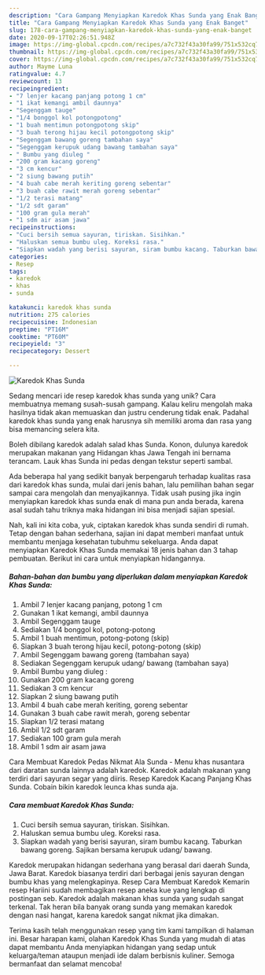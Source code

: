 ```yaml
---
description: "Cara Gampang Menyiapkan Karedok Khas Sunda yang Enak Banget"
title: "Cara Gampang Menyiapkan Karedok Khas Sunda yang Enak Banget"
slug: 178-cara-gampang-menyiapkan-karedok-khas-sunda-yang-enak-banget
date: 2020-09-17T02:26:51.948Z
image: https://img-global.cpcdn.com/recipes/a7c732f43a30fa99/751x532cq70/karedok-khas-sunda-foto-resep-utama.jpg
thumbnail: https://img-global.cpcdn.com/recipes/a7c732f43a30fa99/751x532cq70/karedok-khas-sunda-foto-resep-utama.jpg
cover: https://img-global.cpcdn.com/recipes/a7c732f43a30fa99/751x532cq70/karedok-khas-sunda-foto-resep-utama.jpg
author: Mayme Luna
ratingvalue: 4.7
reviewcount: 13
recipeingredient:
- "7 lenjer kacang panjang potong 1 cm"
- "1 ikat kemangi ambil daunnya"
- "Segenggam tauge"
- "1/4 bonggol kol potongpotong"
- "1 buah mentimun potongpotong skip"
- "3 buah terong hijau kecil potongpotong skip"
- "Segenggam bawang goreng tambahan saya"
- "Segenggam kerupuk udang bawang tambahan saya"
- " Bumbu yang diuleg "
- "200 gram kacang goreng"
- "3 cm kencur"
- "2 siung bawang putih"
- "4 buah cabe merah keriting goreng sebentar"
- "3 buah cabe rawit merah goreng sebentar"
- "1/2 terasi matang"
- "1/2 sdt garam"
- "100 gram gula merah"
- "1 sdm air asam jawa"
recipeinstructions:
- "Cuci bersih semua sayuran, tiriskan. Sisihkan."
- "Haluskan semua bumbu uleg. Koreksi rasa."
- "Siapkan wadah yang berisi sayuran, siram bumbu kacang. Taburkan bawang goreng. Sajikan bersama kerupuk udang/ bawang."
categories:
- Resep
tags:
- karedok
- khas
- sunda

katakunci: karedok khas sunda 
nutrition: 275 calories
recipecuisine: Indonesian
preptime: "PT16M"
cooktime: "PT60M"
recipeyield: "3"
recipecategory: Dessert

---
```



![Karedok Khas Sunda](https://img-global.cpcdn.com/recipes/a7c732f43a30fa99/751x532cq70/karedok-khas-sunda-foto-resep-utama.jpg)

Sedang mencari ide resep karedok khas sunda yang unik? Cara membuatnya memang susah-susah gampang. Kalau keliru mengolah maka hasilnya tidak akan memuaskan dan justru cenderung tidak enak. Padahal karedok khas sunda yang enak harusnya sih memiliki aroma dan rasa yang bisa memancing selera kita.

Boleh dibilang karedok adalah salad khas Sunda. Konon, dulunya karedok merupakan makanan yang Hidangan khas Jawa Tengah ini bernama terancam. Lauk khas Sunda ini pedas dengan tekstur seperti sambal.

Ada beberapa hal yang sedikit banyak berpengaruh terhadap kualitas rasa dari karedok khas sunda, mulai dari jenis bahan, lalu pemilihan bahan segar sampai cara mengolah dan menyajikannya. Tidak usah pusing jika ingin menyiapkan karedok khas sunda enak di mana pun anda berada, karena asal sudah tahu triknya maka hidangan ini bisa menjadi sajian spesial.


Nah, kali ini kita coba, yuk, ciptakan karedok khas sunda sendiri di rumah. Tetap dengan bahan sederhana, sajian ini dapat memberi manfaat untuk membantu menjaga kesehatan tubuhmu sekeluarga. Anda dapat menyiapkan Karedok Khas Sunda memakai 18 jenis bahan dan 3 tahap pembuatan. Berikut ini cara untuk menyiapkan hidangannya.

<!--inarticleads1-->

##### Bahan-bahan dan bumbu yang diperlukan dalam menyiapkan Karedok Khas Sunda:

1. Ambil 7 lenjer kacang panjang, potong 1 cm
1. Gunakan 1 ikat kemangi, ambil daunnya
1. Ambil Segenggam tauge
1. Sediakan 1/4 bonggol kol, potong-potong
1. Ambil 1 buah mentimun, potong-potong (skip)
1. Siapkan 3 buah terong hijau kecil, potong-potong (skip)
1. Ambil Segenggam bawang goreng (tambahan saya)
1. Sediakan Segenggam kerupuk udang/ bawang (tambahan saya)
1. Ambil  Bumbu yang diuleg :
1. Gunakan 200 gram kacang goreng
1. Sediakan 3 cm kencur
1. Siapkan 2 siung bawang putih
1. Ambil 4 buah cabe merah keriting, goreng sebentar
1. Gunakan 3 buah cabe rawit merah, goreng sebentar
1. Siapkan 1/2 terasi matang
1. Ambil 1/2 sdt garam
1. Sediakan 100 gram gula merah
1. Ambil 1 sdm air asam jawa


Cara Membuat Karedok Pedas Nikmat Ala Sunda - Menu khas nusantara dari daratan sunda lainnya adalah karedok. Karedok adalah makanan yang terdiri dari sayuran segar yang diiris. Resep Karedok Kacang Panjang Khas Sunda. Cobain bikin karedok leunca khas sunda aja. 

<!--inarticleads2-->

##### Cara membuat Karedok Khas Sunda:

1. Cuci bersih semua sayuran, tiriskan. Sisihkan.
1. Haluskan semua bumbu uleg. Koreksi rasa.
1. Siapkan wadah yang berisi sayuran, siram bumbu kacang. Taburkan bawang goreng. Sajikan bersama kerupuk udang/ bawang.


Karedok merupakan hidangan sederhana yang berasal dari daerah Sunda, Jawa Barat. Karedok biasanya terdiri dari berbagai jenis sayuran dengan bumbu khas yang melengkapinya. Resep Cara Membuat Karedok Kemarin resep Hariini sudah membagikan resep aneka kue yang lengkap di postingan seb. Karedok adalah makanan khas sunda yang sudah sangat terkenal. Tak heran bila banyak orang sunda yang memakan karedok dengan nasi hangat, karena karedok sangat nikmat jika dimakan. 

Terima kasih telah menggunakan resep yang tim kami tampilkan di halaman ini. Besar harapan kami, olahan Karedok Khas Sunda yang mudah di atas dapat membantu Anda menyiapkan hidangan yang sedap untuk keluarga/teman ataupun menjadi ide dalam berbisnis kuliner. Semoga bermanfaat dan selamat mencoba!
